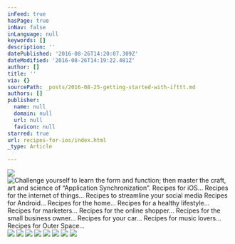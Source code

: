 ```yaml
---
inFeed: true
hasPage: true
inNav: false
inLanguage: null
keywords: []
description: ''
datePublished: '2016-08-26T14:20:07.309Z'
dateModified: '2016-08-26T14:19:22.481Z'
author: []
title: ''
via: {}
sourcePath: _posts/2016-08-25-getting-started-with-ifttt.md
authors: []
publisher:
  name: null
  domain: null
  url: null
  favicon: null
starred: true
url: recipes-for-ios/index.html
_type: Article

---
```

![](https://the-grid-user-content.s3-us-west-2.amazonaws.com/c059db4b-9c0c-4c74-b854-3afb43a3e3a1.jpg)
![Challenge yourself to learn the form and function; then master the craft, art and science of “Application Synchronization”.  Recipes for iOS...  Recipes for the internet of things...  Recipes to streamline your social media  Recipes for Android...  Recipes for the home...  Recipes for a healthy lifestyle...  Recipes for marketers...  Recipes for the online shopper...  Recipes for the small business owner...  Recipes for your car...  Recipes for music lovers...  Recipes for Outer Space...](https://the-grid-user-content.s3-us-west-2.amazonaws.com/cf96d056-f986-4c41-a6ee-94dfbb9b00ec.jpg)
![](https://the-grid-user-content.s3-us-west-2.amazonaws.com/783df8d3-6a25-45d2-8d70-f348579a2078.jpg)
![](https://the-grid-user-content.s3-us-west-2.amazonaws.com/bf00da3a-05fd-4045-bf02-18747f412541.jpg)
![](https://the-grid-user-content.s3-us-west-2.amazonaws.com/e31e9f42-244a-4ef2-9148-32a11cdbfad0.jpg)
![](https://the-grid-user-content.s3-us-west-2.amazonaws.com/b751a3e7-78af-4396-a670-323d7329b670.jpg)
![](https://the-grid-user-content.s3-us-west-2.amazonaws.com/fb0829b3-70a9-40f4-9814-016215e5c04a.jpg)
![](https://the-grid-user-content.s3-us-west-2.amazonaws.com/6fd7c5ca-1549-4e53-a349-aae7b86e59fc.jpg)
![](https://the-grid-user-content.s3-us-west-2.amazonaws.com/51d1106e-b0df-46df-8cf4-5d2402fd3085.jpg)
![](https://the-grid-user-content.s3-us-west-2.amazonaws.com/6068b5ba-9acc-45c2-99da-992d5fcb3081.jpg)